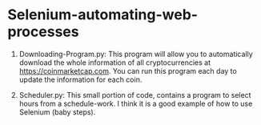 # Selenium-automating-web-processes

1. Downloading-Program.py: This program will allow you to automatically download the whole information of all cryptocurrencies at https://coinmarketcap.com. You can run this program each day to update the information for each coin.

2. Scheduler.py: This small portion of code, contains a program to select hours from a schedule-work. I think it is a good example of how to use Selenium (baby steps).
